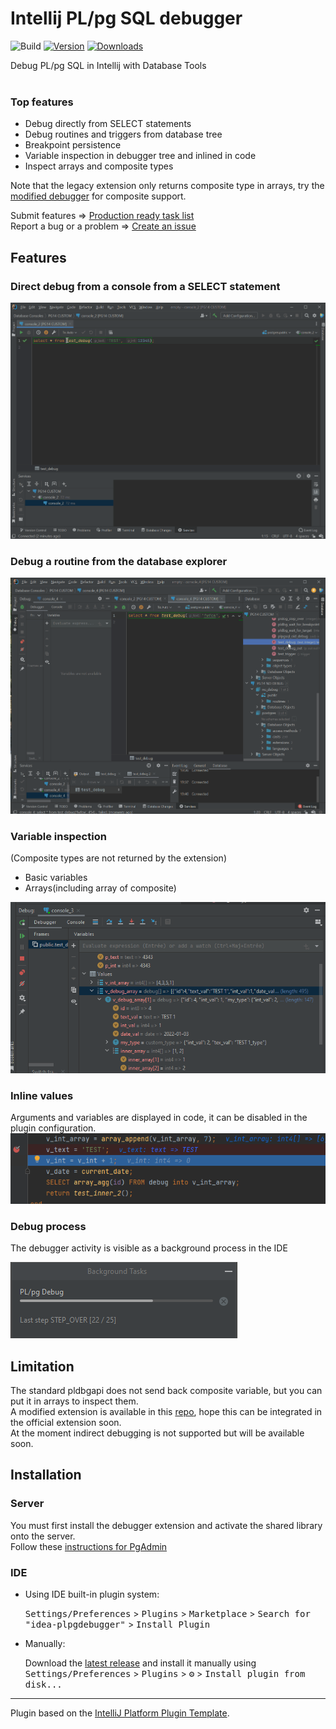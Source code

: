 # Intellij PL/pg SQL debugger

![Build](https://github.com/ng-galien/idea-plpgdebugger/workflows/Build/badge.svg)
[![Version](https://img.shields.io/jetbrains/plugin/v/18419-postgresql-debugger.svg)](https://plugins.jetbrains.com/plugin/18419-postgresql-debugger)
[![Downloads](https://img.shields.io/jetbrains/plugin/d/18419-postgresql-debugger.svg)](https://plugins.jetbrains.com/plugin/18419-postgresql-debugger)

<!-- Plugin description -->
Debug PL/pg SQL in Intellij with Database Tools<br/><br/>

### Top features
- Debug directly from SELECT statements
- Debug routines and triggers from database tree
- Breakpoint persistence
- Variable inspection in debugger tree and inlined in code
- Inspect arrays and composite types


Note that the legacy extension only returns composite type in arrays, try the [modified debugger](https://github.com/ng-galien/pldebugger/blob/print-vars-14/INSTALL.md) for composite support.<br/>

Submit features => [Production ready task list](https://github.com/ng-galien/idea-plpgdebugger/issues/17)  
Report a bug or a problem => [Create an issue](https://github.com/ng-galien/idea-plpgdebugger/issues/new/choose)
<!-- Plugin description end -->

## Features

### Direct debug from a console from a SELECT statement

![](img/direct.gif)

### Debug a routine from the database explorer

![](img/indirect.gif)

### Variable inspection

(Composite types are not returned by the extension)

  * Basic variables
  * Arrays(including array of composite)

![](img/inspect-variables.png)

### Inline values

Arguments and variables are displayed in code, it can be disabled in the plugin configuration.  
![](img/inline-variables.png)

### Debug process

The debugger activity is visible as a background process in the IDE

![](img/background-process.png)

## Limitation

The standard pldbgapi does not send back composite variable, but you can put it in arrays to inspect them.  
A modified extension is available in this [repo](https://github.com/ng-galien/pldebugger), hope this can be integrated in the official extension soon.  
At the moment indirect debugging is not supported but will be available soon.

## Installation

### Server
You must first install the debugger extension and activate the shared library onto the server.  
Follow these [instructions for PgAdmin](https://www.pgadmin.org/docs/pgadmin4/development/debugger.html)


### IDE

- Using IDE built-in plugin system:
  
  <kbd>Settings/Preferences</kbd> > <kbd>Plugins</kbd> > <kbd>Marketplace</kbd> > <kbd>Search for "idea-plpgdebugger"</kbd> >
  <kbd>Install Plugin</kbd>
  
- Manually:

  Download the [latest release](https://github.com/ng-galien/idea-plpgdebugger/releases/latest) and install it manually using
  <kbd>Settings/Preferences</kbd> > <kbd>Plugins</kbd> > <kbd>⚙️</kbd> > <kbd>Install plugin from disk...</kbd>


---
Plugin based on the [IntelliJ Platform Plugin Template][template].



[template]: https://github.com/JetBrains/intellij-platform-plugin-template
